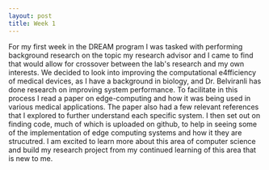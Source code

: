 ```yaml
---
layout: post
title: Week 1
---
```


For my first week in the DREAM program I was tasked with performing background research on the topic my research advisor and I came to find that would allow for crossover between the lab's research and my own interests. We decided to look into improving the computational e4fficiency of medical devices, as I have a background in biology, and Dr. Belviranli has done research on improving system performance. To facilitate in this process I read a paper on edge-computing and how it was being used in various medical applications. The paper also had a few relevant references that I explored to further understand each specific system. I then set out on finding code, much of which is uploaded on github, to help in seeing some of the implementation of edge computing systems and how it they are strucutred. I am excited to learn more about this area of computer science and build my research project from my continued learning of this area that is new to me.

